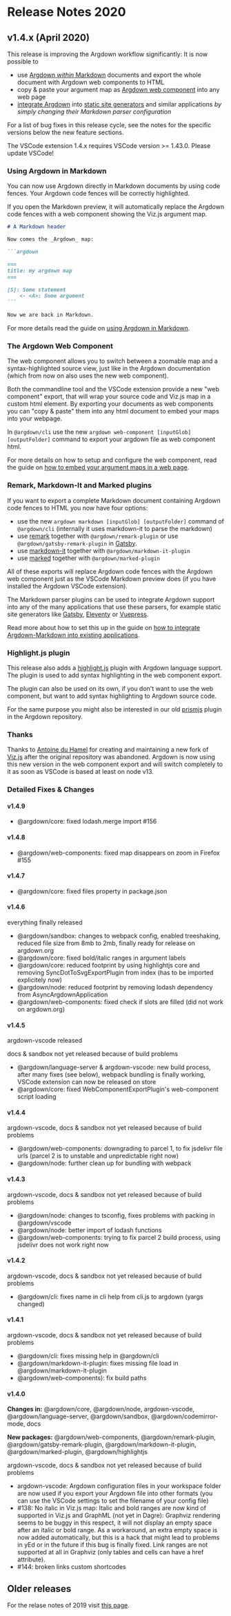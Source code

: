 # Release Notes 2020

## v1.4.x (April 2020)

This release is improving the Argdown workflow significantly: It is now possible to

- use [Argdown _within_ Markdown](#using-argdown-in-markdown) documents and export the whole document with Argdown web components to HTML
- copy & paste your argument map as [Argdown web component](#the-argdown-web-component) into any web page
- [integrate Argdown](#remark-markdown-it-and-marked-plugins) into [static site generators](https://www.staticgen.com/) and similar applications _by simply changing their Markdown parser configuration_

For a list of bug fixes in this release cycle, see the notes for the specific versions below the new feature sections.

The VSCode extension 1.4.x requires VSCode version >= 1.43.0. Please update VSCode!

### Using Argdown in Markdown

You can now use Argdown directly in Markdown documents by using code fences. Your Argdown code fences will be correctly highlighted.

If you open the Markdown preview, it will automatically replace the Argdown code fences with a web component showing the Viz.js argument map.

````markdown
# A Markdown header

Now comes the _Argdown_ map:

```argdown

===
title: my argdown map
===

[S]: Some statement
    <- <A>: Some argument
```

Now we are back in Markdown.
````

For more details read the guide on [using Argdown in Markdown](/guide/using-argdown-in-markdown.html).

### The Argdown Web Component

The web component allows you to switch between a zoomable map and a syntax-highlighted source view, just like in the Argdown documentation (which from now on also uses the new web component).

Both the commandline tool and the VSCode extension provide a new "web component" export, that will wrap your source code and Viz.js map in a custom html element. By exporting your documents as web components you can "copy & paste" them into any html document to embed your maps into your webpage.

In `@argdown/cli` use the new `argdown web-component [inputGlob] [outputFolder]` command to export your argdown file as web component html.

For more details on how to setup and configure the web component, read the guide on [how to embed your argument maps in a web page](/guide/embedding-your-maps-in-a-webpage.html).

### Remark, Markdown-It and Marked plugins

If you want to export a complete Markdown document containing Argdown code fences to HTML you now have four options:

- use the new `argdown markdown [inputGlob] [outputFolder]` command of `@argdown/cli` (internally it uses markdown-it to parse the markdown)
- use [remark](https://github.com/remarkjs/remark) together with `@argdown/remark-plugin` or use `@argdown/gatsby-remark-plugin` in [Gatsby](https://www.gatsbyjs.org/).
- use [markdown-it](https://github.com/markdown-it/markdown-it) together with `@argdown/markdown-it-plugin`
- use [marked](https://github.com/markedjs/marked) together with `@argdown/marked-plugin`

All of these exports will replace Argdown code fences with the Argdown web component just as the VSCode Markdown preview does (if you have installed the Argdown VSCode extension).

The Markdown parser plugins can be used to integrate Argdown support into any of the many applications that use these parsers, for example static site generators like [Gatsby](https://www.gatsbyjs.org/), [Eleventy](https://www.11ty.dev/) or [Vuepress](https://vuepress.vuejs.org/).

Read more about how to set this up in the guide on [how to integrate Argdown-Markdown into existing applications](/guide/using-argdown-in-markdown.html#how-to-integrate-argdown-markdown-into-existing-applications).

### Highlight.js plugin

This release also adds a [highlight.js](https://github.com/highlightjs/highlight.js/) plugin with Argdown language support. The plugin is used to add syntax highlighting in the web component export.

The plugin can also be used on its own, if you don't want to use the web component, but want to add syntax highlighting to Argdown source code.

For the same purpose you might also be interested in our old [prismjs](https://prismjs.com/) plugin in the Argdown repository.

### Thanks

Thanks to [Antoine du Hamel](https://github.com/aduh95) for creating and maintaining a new fork of [Viz.js](https://github.com/aduh95/viz.js) after the original repository was abandoned. Argdown is now using this new version in the web component export and will switch completely to it as soon as VSCode is based at least on node v13.

### Detailed Fixes & Changes

#### v1.4.9

- @argdown/core: fixed lodash.merge import #156

#### v1.4.8

- @argdown/web-components: fixed map disappears on zoom in Firefox #155

#### v1.4.7

- @argdown/core: fixed files property in package.json

#### v1.4.6

everything finally released

- @argdown/sandbox: changes to webpack config, enabled treeshaking, reduced file size from 8mb to 2mb, finally ready for release on argdown.org
- @argdown/core: fixed bold/italic ranges in argument labels
- @argdown/core: reduced footprint by using highlightjs core and removing SyncDotToSvgExportPlugin from index (has to be imported explicitely now)
- @argdown/node: reduced footprint by removing lodash dependency from AsyncArgdownApplication
- @argdown/web-components: fixed check if slots are filled (did not work on argdown.org)

#### v1.4.5

argdown-vscode released

docs & sandbox not yet released because of build problems

- @argdown/language-server & argdown-vscode: new build process, after many fixes (see below), webpack bundling is finally working, VSCode extension can now be released on store
- @argdown/core: fixed WebComponentExportPlugin's web-component script loading

#### v1.4.4

argdown-vscode, docs & sandbox not yet released because of build problems

- @argdown/web-components: downgrading to parcel 1, to fix jsdelivr file urls (parcel 2 is to unstable and unpredictable right now)
- @argdown/node: further clean up for bundling with webpack

#### v1.4.3

argdown-vscode, docs & sandbox not yet released because of build problems

- @argdown/node: changes to tsconfig, fixes problems with packing in @argdown/vscode
- @argdown/node: better import of lodash functions
- @argdown/web-components: trying to fix parcel 2 build process, using jsdelivr does not work right now

#### v1.4.2

argdown-vscode, docs & sandbox not yet released because of build problems

- @argdown/cli: fixes name in cli help from cli.js to argdown (yargs changed)

#### v1.4.1

argdown-vscode, docs & sandbox not yet released because of build problems

- @argdown/cli: fixes missing help in @argdown/cli
- @argdown/markdown-it-plugin: fixes missing file load in @argdown/markdown-it-plugin
- @argdown/web-components): fix build paths

#### v1.4.0

**Changes in:** @argdown/core, @argdown/node, argdown-vscode, @argdown/language-server, @argdown/sandbox, @argdown/codemirror-mode, docs

**New packages:** @argdown/web-components, @argdown/remark-plugin, @argdown/gatsby-remark-plugin, @argdown/markdown-it-plugin, @argdown/marked-plugin, @argdown/highlightjs

argdown-vscode, docs & sandbox not yet released because of build problems

- argdown-vscode: Argdown configuration files in your workspace folder are now used if you export your Argdown file into other formats (you can use the VSCode settings to set the filename of your config file)
- #138: No italic in Viz.js map: Italic and bold ranges are now kind of supported in Viz.js and GraphML (not yet in Dagre): Graphviz rendering seems to be buggy in this respect, it will not display an empty space after an italic or bold range. As a workaround, an extra empty space is now added automatically, but this is a hack that might lead to problems in yEd or in the future if this bug is finally fixed. Link ranges are not supported at all in Graphviz (only tables and cells can have a href attribute).
- #144: broken links custom shortcodes

## Older releases

For the relase notes of 2019 visit [this page](https://argdown.org/changes/2019.html).
